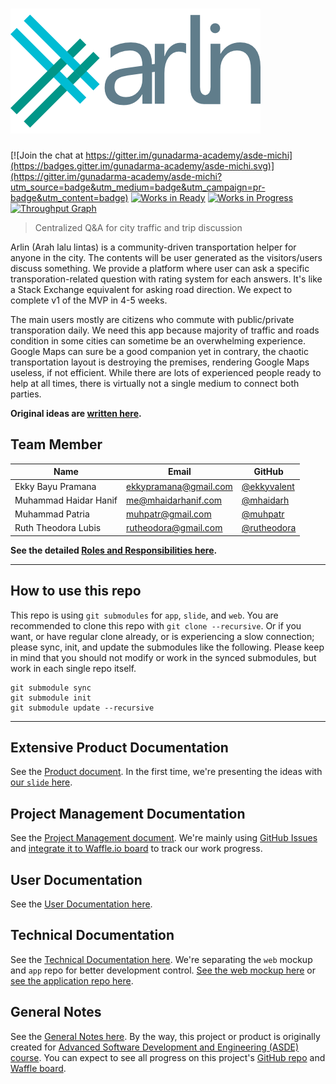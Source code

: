 # ![Arlin by Michi](design/brand/arlin_logo_color.png)

[![Join the chat at https://gitter.im/gunadarma-academy/asde-michi](https://badges.gitter.im/gunadarma-academy/asde-michi.svg)](https://gitter.im/gunadarma-academy/asde-michi?utm_source=badge&utm_medium=badge&utm_campaign=pr-badge&utm_content=badge)
[![Works in Ready](https://badge.waffle.io/gunadarma-academy/asde-michi.svg?label=ready&title=Ready)](http://waffle.io/gunadarma-academy/asde-michi)
[![Works in Progress](https://badge.waffle.io/gunadarma-academy/asde-michi.svg?label=In%20Progress&title=In%20Progress)](http://waffle.io/gunadarma-academy/asde-michi)
[![Throughput Graph](https://graphs.waffle.io/gunadarma-academy/asde-michi/throughput.svg)](https://waffle.io/gunadarma-academy/asde-michi/metrics)

> Centralized Q&A for city traffic and trip discussion

Arlin (Arah lalu lintas) is a community-driven transportation helper for anyone in the city. The contents will be user generated as the visitors/users discuss something. We provide a platform where user can ask a specific transporation-related question with rating system for each answers. It's like a Stack Exchange equivalent for asking road direction. We expect to complete v1 of the MVP in 4-5 weeks.

The main users mostly are citizens who commute with public/private transporation daily. We need this app because majority of traffic and roads condition in some cities can sometime be an overwhelming experience. Google Maps can sure be a good companion yet in contrary, the chaotic transportation layout is destroying the premises, rendering Google Maps useless, if not efficient. While there are lots of experienced people ready to help at all times, there is virtually not a single medium to connect both parties.

**Original ideas are [written here](docs/IDEAS.markdown).**

## Team Member

| Name                  | Email                 | GitHub |
|-----------------------|-----------------------|--------|
| Ekky Bayu Pramana     | ekkypramana@gmail.com | [@ekkyvalent](https://github.com/ekkyvalent)
| Muhammad Haidar Hanif | me@mhaidarhanif.com   | [@mhaidarh](https://github.com/mhaidarh)
| Muhammad Patria       | muhpatr@gmail.com     | [@muhpatr](https://github.com/muhpatr)
| Ruth Theodora Lubis   | rutheodora@gmail.com  | [@rutheodora](https://github.com/rutheodora)

**See the detailed [Roles and Responsibilities here](docs/ROLES.markdown).**

--------------------------------------------------

## How to use this repo

This repo is using `git submodules` for `app`, `slide`, and `web`. You are recommended to clone this repo with `git clone --recursive`. Or if you want, or have regular clone already, or is experiencing a slow connection; please sync, init, and update the submodules like the following. Please keep in mind that you should not modify or work in the synced submodules, but work in each single repo itself.

```
git submodule sync
git submodule init
git submodule update --recursive
```

--------------------------------------------------

## Extensive Product Documentation

See the [Product document](docs/product.markdown).
In the first time, we're presenting the ideas with [our `slide` here](https://github.com/gunadarma-academy/asde-michi-slide).

## Project Management Documentation

See the [Project Management document](docs/project-management.markdown).
We're mainly using [GitHub Issues](https://github.com/gunadarma-academy/asde-michi/issues) and [integrate it to Waffle.io board](https://waffle.io/gunadarma-academy/asde-michi) to track our work progress.

## User Documentation

See the [User Documentation here](docs/user-documentation.markdown).

## Technical Documentation

See the [Technical Documentation here](docs/technical-documentation.markdown).
We're separating the `web` mockup and `app` repo for better development control. [See the web mockup here](https://github.com/gunadarma-academy/asde-michi-web) or [see the application repo here](https://github.com/gunadarma-academy/asde-michi-app).

## General Notes

See the [General Notes here](docs/NOTES.markdown).
By the way, this project or product is originally created for [Advanced Software Development and Engineering (ASDE) course](https://github.com/gunadarma-academy/ASDE). You can expect to see all progress on this project's [GitHub repo](https://github.com/gunadarma-academy/asde-michi) and [Waffle board](https://waffle.io/gunadarma-academy/asde-michi).
